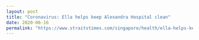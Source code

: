 ```yaml
---
layout: post
title: "Coronavirus: Ella helps keep Alexandra Hospital clean"
date: 2020-06-16
permalink: "https://www.straitstimes.com/singapore/health/ella-helps-keep-alexandra-hospital-clean"
---
```

